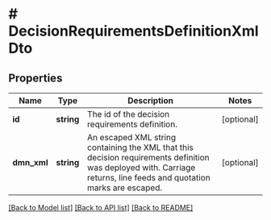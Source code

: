 # # DecisionRequirementsDefinitionXmlDto

## Properties

Name | Type | Description | Notes
------------ | ------------- | ------------- | -------------
**id** | **string** | The id of the decision requirements definition. | [optional]
**dmn_xml** | **string** | An escaped XML string containing the XML that this decision requirements definition was deployed with. Carriage returns, line feeds and quotation marks are escaped. | [optional]

[[Back to Model list]](../../README.md#models) [[Back to API list]](../../README.md#endpoints) [[Back to README]](../../README.md)
